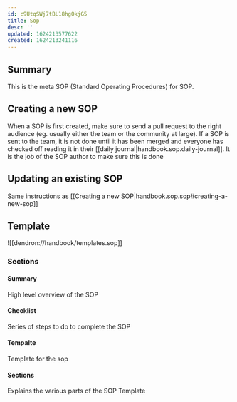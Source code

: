 ```yaml
---
id: c9UtqSWj7tBL18hgOkjG5
title: Sop
desc: ''
updated: 1624213577622
created: 1624213241116
---
```


## Summary

This is the meta SOP (Standard Operating Procedures) for SOP.

## Creating a new SOP
When a SOP is first created, make sure to send a pull request to the right audience (eg. usually either the team or the community at large). If a SOP is sent to the team, it is not done until it has been merged and everyone has checked off reading it in their [[daily journal|handbook.sop.daily-journal]]. It is the job of the SOP author to make sure this is done

## Updating an existing SOP

Same instructions as [[Creating a new SOP|handbook.sop.sop#creating-a-new-sop]]

## Template
![[dendron://handbook/templates.sop]]

### Sections

#### Summary

High level overview of the SOP

#### Checklist

Series of steps to do to complete the SOP

#### Tempalte

Template for the sop

#### Sections

Explains the various parts of the SOP Template
